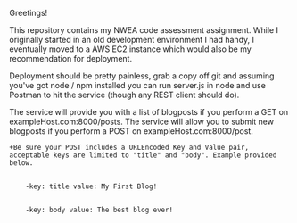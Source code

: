 Greetings!

This repository contains my NWEA code assessment assignment.  While I originally started in an old development environment I had handy, I eventually moved to a AWS EC2 instance which would also be my recommendation for deployment.

Deployment should be pretty painless, grab a copy off git and assuming you've got node / npm installed you can run server.js in node and use Postman to hit the service (though any REST client should do).

The service will provide you with a list of blogposts if you perform a GET on exampleHost.com:8000/posts.
The service will allow you to submit new blogposts if you perform a POST on exampleHost.com:8000/post.


	+Be sure your POST includes a URLEncoded Key and Value pair, acceptable keys are limited to "title" and "body". Example provided below.


		-key: title value: My First Blog!


		-key: body value: The best blog ever!
